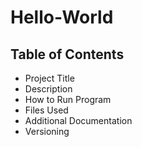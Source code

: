 # Hello-World
## Table of Contents
- Project Title
- Description
- How to Run Program
- Files Used
- Additional Documentation
- Versioning

